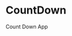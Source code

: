 # CountDown
 Count Down App
     
        
                                          
                                          
                                        
                              
                  
         
  
 
  
